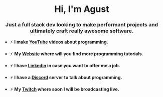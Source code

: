 <h1 align="center">Hi, I'm Agust</h1>
<h3 align="center">Just a full stack dev looking to make performant projects and ultimately craft really awesome software.</h3>

- ⚡ **I make <a href="https://www.youtube.com/channel/UC86aR_jiKs0b-qHWeQzX5Xw" target="blank">YouTube</a> videos about programming.**

- ⚡ **My <a href="https://techconagust.com/" target="blank">Website</a> where will you find more programming tutorials.**

- ⚡ **I have <a href="https://www.linkedin.com/in/agustin-fricke-888706248/" target="blank">LinkedIn</a> in case you want to offer me a job.**

- ⚡ **I have a <a href="https://discord.com/invite/g9WyB7umjT" target="blank">Discord</a> server to talk about programming.**

- ⚡ **My <a href="https://www.twitch.tv/tech_con_agust" target="blank">Twitch</a> where soon I will be broadcasting live.**




